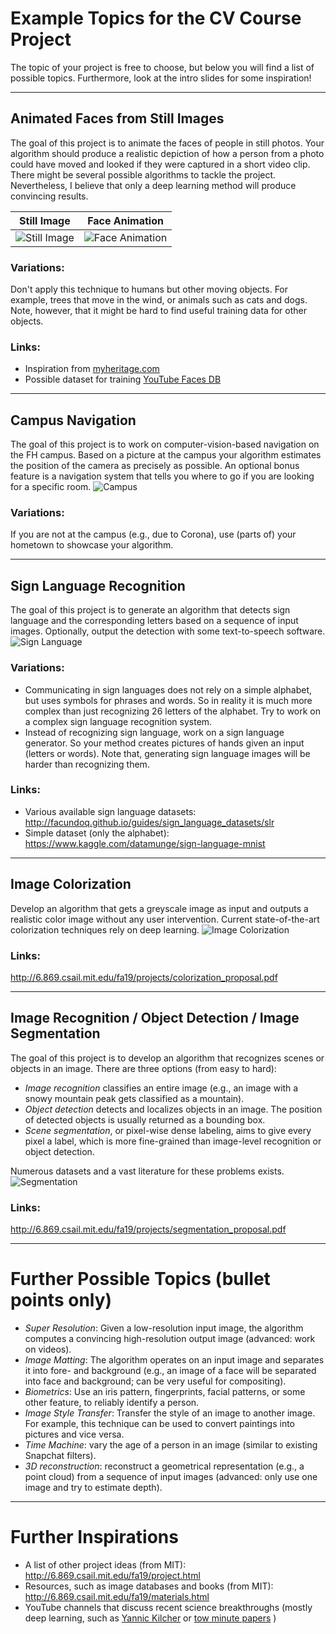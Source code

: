 # Example Topics for the CV Course Project 
The topic of your project is free to choose, but below you will find a list of possible topics. Furthermore, look at the intro slides for some inspiration! 

---

## Animated Faces from Still Images

The goal of this project is to animate the faces of people in still photos. 
Your algorithm should produce a realistic depiction of how a person from a photo could have moved and looked if they were captured in a short video clip. 
There might be several possible algorithms to tackle the project. Nevertheless, I believe that only a deep learning method will produce convincing results.

| Still Image                                             |  Face Animation |
| :---:                                                   |   :---: |
| ![Still Image](../images/face_animation_original.png)   |   ![Face Animation](../images/face_animation_moving.gif?raw=true) |

### Variations: 
Don't apply this technique to humans but other moving objects. For example, trees that move in the wind, or animals such as cats and dogs. Note, however, that it might be hard to find useful training data for other objects.

### Links:
- Inspiration from [myheritage.com](https://blog.myheritage.com/2021/02/new-animate-the-faces-in-your-family-photos/?utm_source=organic_twitter&utm_medium=social&utm_campaign=web&tr_funnel=web&tr_country=US&tr_creative=deep_nostalgia&utm_content=deep_nostalgia)
- Possible dataset for training [YouTube Faces DB](http://www.cs.tau.ac.il/~wolf/ytfaces/)

---

## Campus Navigation
The goal of this project is to work on computer-vision-based navigation on the FH campus. Based on a picture at the campus your algorithm estimates the position of the camera as precisely as possible. An optional bonus feature is a navigation system that tells you where to go if you are looking for a specific room.
![Campus](../images/campus.jpg)
### Variations: 
If you are not at the campus (e.g., due to Corona), use (parts of) your hometown to showcase your algorithm.

---

## Sign Language Recognition 
The goal of this project is to generate an algorithm that detects sign language and the corresponding letters based on a sequence of input images. 
Optionally, output the detection with some text-to-speech software.
![Sign Language](../images/sign_language.png)

### Variations: 
- Communicating in sign languages does not rely on a simple alphabet, but uses symbols for phrases and words. So in reality it is much more complex than just recognizing 26 letters of the alphabet. Try to work on a complex sign language recognition system. 
- Instead of recognizing sign language, work on a sign language generator. So your method creates pictures of hands given an input (letters or words).
Note that, generating sign language images will be harder than recognizing them.


### Links:
- Various available sign language datasets: http://facundoq.github.io/guides/sign_language_datasets/slr
- Simple dataset (only the alphabet): https://www.kaggle.com/datamunge/sign-language-mnist

---



## Image Colorization
Develop an algorithm that gets a greyscale image as input and outputs a realistic color image without any user intervention. Current state-of-the-art colorization techniques rely on deep learning.
![Image Colorization](../images/image_colorization.png)

### Links:
http://6.869.csail.mit.edu/fa19/projects/colorization_proposal.pdf


---

## Image Recognition / Object Detection / Image Segmentation
The goal of this project is to develop an algorithm that recognizes scenes or objects in an image. 
There are three options (from easy to hard):
- *Image recognition* classifies an entire image (e.g., an image with a snowy mountain peak gets classified as a mountain).
- *Object detection* detects and localizes objects in an image. The position of detected objects is usually returned as a bounding box. 
- *Scene segmentation*, or pixel-wise dense labeling, aims to give every pixel a label, which is more fine-grained than image-level
recognition or object detection.

Numerous datasets and a vast literature for these problems exists.
![Segmentation](../images/segmentation.png)

### Links:
http://6.869.csail.mit.edu/fa19/projects/segmentation_proposal.pdf


---

# Further Possible Topics (bullet points only)

- *Super Resolution*: Given a low-resolution input image, the algorithm computes a convincing high-resolution output image (advanced: work on videos).
- *Image Matting*: The algorithm operates on an input image and separates it into fore- and background (e.g., an image of a face will be separated into face and background; can be very useful for compositing). 
- *Biometrics*: Use an iris pattern, fingerprints, facial patterns, or some other feature, to reliably identify a person.
- *Image Style Transfer*: Transfer the style of an image to another image. For example, this technique can be used to convert paintings into pictures and vice versa.
- *Time Machine*: vary the age of a person in an image (similar to existing Snapchat filters).
- *3D reconstruction*: reconstruct a geometrical representation (e.g., a point cloud) from a sequence of input images (advanced: only use one image and try to estimate depth).



---

# Further Inspirations
- A list of other project ideas (from MIT): http://6.869.csail.mit.edu/fa19/project.html
- Resources, such as image databases and books (from MIT): http://6.869.csail.mit.edu/fa19/materials.html
- YouTube channels that discuss recent science breakthroughs (mostly deep learning, such as [Yannic Kilcher](https://www.youtube.com/c/YannicKilcher/videos) or [tow minute papers](https://www.youtube.com/c/K%C3%A1rolyZsolnai/videos) )
